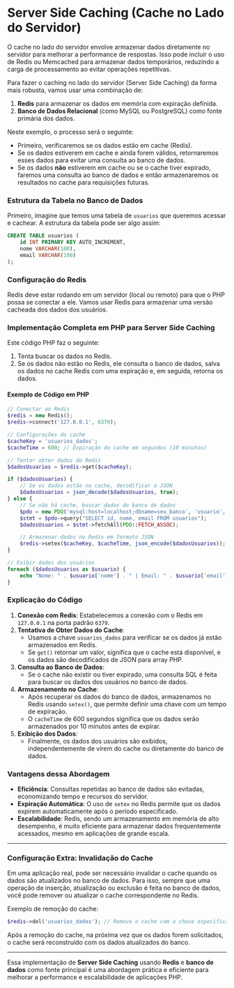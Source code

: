 # **Server Side Caching (Cache no Lado do Servidor)**
O cache no lado do servidor envolve armazenar dados diretamente no servidor para melhorar a performance de respostas. Isso pode incluir o uso de Redis ou Memcached para armazenar dados temporários, reduzindo a carga de processamento ao evitar operações repetitivas.

Para fazer o caching no lado do servidor (Server Side Caching) da forma mais robusta, vamos usar uma combinação de:

1. **Redis** para armazenar os dados em memória com expiração definida.
2. **Banco de Dados Relacional** (como MySQL ou PostgreSQL) como fonte primária dos dados.

Neste exemplo, o processo será o seguinte:

- Primeiro, verificaremos se os dados estão em cache (Redis).
- Se os dados estiverem em cache e ainda forem válidos, retornaremos esses dados para evitar uma consulta ao banco de dados.
- Se os dados **não** estiverem em cache ou se o cache tiver expirado, faremos uma consulta ao banco de dados e então armazenaremos os resultados no cache para requisições futuras.

### Estrutura da Tabela no Banco de Dados

Primeiro, imagine que temos uma tabela de `usuarios` que queremos acessar e cachear. A estrutura da tabela pode ser algo assim:

```sql
CREATE TABLE usuarios (
    id INT PRIMARY KEY AUTO_INCREMENT,
    nome VARCHAR(100),
    email VARCHAR(100)
);
```

### Configuração do Redis

Redis deve estar rodando em um servidor (local ou remoto) para que o PHP possa se conectar a ele. Vamos usar Redis para armazenar uma versão cacheada dos dados dos usuários.

### Implementação Completa em PHP para Server Side Caching

Este código PHP faz o seguinte:

1. Tenta buscar os dados no Redis.
2. Se os dados não estão no Redis, ele consulta o banco de dados, salva os dados no cache Redis com uma expiração e, em seguida, retorna os dados.

#### Exemplo de Código em PHP

```php
// Conectar ao Redis
$redis = new Redis();
$redis->connect('127.0.0.1', 6379);

// Configurações do cache
$cacheKey = 'usuarios_dados';
$cacheTime = 600; // Expiração do cache em segundos (10 minutos)

// Tentar obter dados do Redis
$dadosUsuarios = $redis->get($cacheKey);

if ($dadosUsuarios) {
    // Se os dados estão no cache, decodificar o JSON
    $dadosUsuarios = json_decode($dadosUsuarios, true);
} else {
    // Se não há cache, buscar dados do banco de dados
    $pdo = new PDO('mysql:host=localhost;dbname=seu_banco', 'usuario', 'senha');
    $stmt = $pdo->query("SELECT id, nome, email FROM usuarios");
    $dadosUsuarios = $stmt->fetchAll(PDO::FETCH_ASSOC);

    // Armazenar dados no Redis em formato JSON
    $redis->setex($cacheKey, $cacheTime, json_encode($dadosUsuarios));
}

// Exibir dados dos usuários
foreach ($dadosUsuarios as $usuario) {
    echo "Nome: " . $usuario['nome'] . " | Email: " . $usuario['email'] . "<br>";
}
```

### Explicação do Código

1. **Conexão com Redis**: Estabelecemos a conexão com o Redis em `127.0.0.1` na porta padrão `6379`.
2. **Tentativa de Obter Dados do Cache**:
    - Usamos a chave `usuarios_dados` para verificar se os dados já estão armazenados em Redis.
    - Se `get()` retornar um valor, significa que o cache está disponível, e os dados são decodificados de JSON para array PHP.
3. **Consulta ao Banco de Dados**:
    - Se o cache não existir ou tiver expirado, uma consulta SQL é feita para buscar os dados dos usuários no banco de dados.
4. **Armazenamento no Cache**:
    - Após recuperar os dados do banco de dados, armazenamos no Redis usando `setex()`, que permite definir uma chave com um tempo de expiração.
    - O `cacheTime` de 600 segundos significa que os dados serão armazenados por 10 minutos antes de expirar.
5. **Exibição dos Dados**:
    - Finalmente, os dados dos usuários são exibidos, independentemente de virem do cache ou diretamente do banco de dados.

### Vantagens dessa Abordagem

- **Eficiência**: Consultas repetidas ao banco de dados são evitadas, economizando tempo e recursos do servidor.
- **Expiração Automática**: O uso de `setex` no Redis permite que os dados expirem automaticamente após o período especificado.
- **Escalabilidade**: Redis, sendo um armazenamento em memória de alto desempenho, é muito eficiente para armazenar dados frequentemente acessados, mesmo em aplicações de grande escala.

---

### Configuração Extra: Invalidação do Cache

Em uma aplicação real, pode ser necessário invalidar o cache quando os dados são atualizados no banco de dados. Para isso, sempre que uma operação de inserção, atualização ou exclusão é feita no banco de dados, você pode remover ou atualizar o cache correspondente no Redis.

Exemplo de remoção do cache:

```php
$redis->del('usuarios_dados'); // Remove o cache com a chave especificada
```

Após a remoção do cache, na próxima vez que os dados forem solicitados, o cache será reconstruído com os dados atualizados do banco.

---

Essa implementação de **Server Side Caching** usando **Redis** e **banco de dados** como fonte principal é uma abordagem prática e eficiente para melhorar a performance e escalabilidade de aplicações PHP.